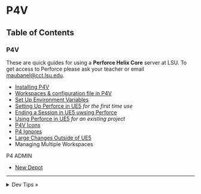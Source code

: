 # P4V

## Table of Contents

### P4V

These are quick guides for using a **Perforce Helix Core** server at LSU. To get access to Perforce please ask your teacher or email [maubanel@cct.lsu.edu](mailto:maubanel@cct.lsu.edu).

* [Installing P4V](installing/README.md#user-content-installing-p4v)
* [Workspaces & configuration file in P4V](workspaces/README.md#user-content-workspaces-in-p4v)
* [Set Up Environment Variables](environment/README.md#user-content-set-up-environment-variables)
* [Setting Up Perforce in UE5](ue5/README.md#user-content-setting-up-perforce-in-ue5) *for the first time use*
* [Ending a Session in UE5 uwsing Perforce](ue5/README.md#user-content-quiting-ue5-perforce)
* [Using Perforce in UE5](ue5-existing/README.md#user-content-using-perforce-in-ue5) *for an existing project*
* [P4V Icons](icons/README.md#user-content-p4v-icons)
* [P4 Ignores](ignore/README.md#user-content-p4-ignore)
* [Large Changes Outside of UE5](large-changes/README.md#user-content-large-changes-outside-of-ue5)
* Managing Multiple Workspaces 

P4 ADMIN
* [New Depot](newdepot/README.md#user-content-installing-p4v#user-content-p4-new-depot)

---

<details>
  <summary>Dev Tips &raquo;</summary>

  make git m="add commit message"
</details>


